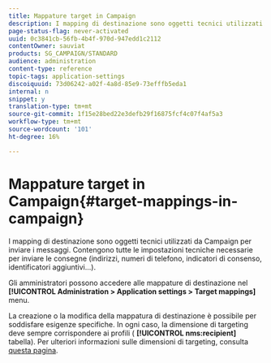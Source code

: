 ```yaml
---
title: Mappature target in Campaign
description: I mapping di destinazione sono oggetti tecnici utilizzati da Campaign per inviare i messaggi. Contengono tutte le impostazioni tecniche necessarie per inviare le consegne.
page-status-flag: never-activated
uuid: 0c3841cb-56fb-4b4f-970d-947edd1c2112
contentOwner: sauviat
products: SG_CAMPAIGN/STANDARD
audience: administration
content-type: reference
topic-tags: application-settings
discoiquuid: 73d06242-a02f-4a8d-85e9-73efffb5eda1
internal: n
snippet: y
translation-type: tm+mt
source-git-commit: 1f15e28bed22e3defb29f16875fcf4c07f4af5a3
workflow-type: tm+mt
source-wordcount: '101'
ht-degree: 16%

---
```



# Mappature target in Campaign{#target-mappings-in-campaign}

I mapping di destinazione sono oggetti tecnici utilizzati da Campaign per inviare i messaggi. Contengono tutte le impostazioni tecniche necessarie per inviare le consegne (indirizzi, numeri di telefono, indicatori di consenso, identificatori aggiuntivi...).

Gli amministratori possono accedere alle mappature di destinazione nel **[!UICONTROL Administration > Application settings > Target mappings]** menu.

La creazione o la modifica della mappatura di destinazione è possibile per soddisfare esigenze specifiche. In ogni caso, la dimensione di targeting deve sempre corrispondere ai profili ( **[!UICONTROL nms:recipient]** tabella). Per ulteriori informazioni sulle dimensioni di targeting, consulta [questa pagina](../../automating/using/query.md#targeting-dimensions-and-resources).
